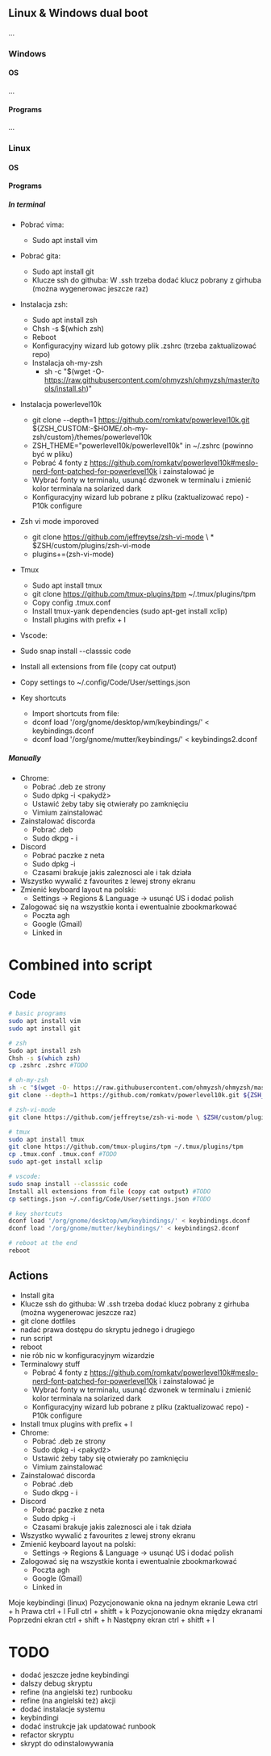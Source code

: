 ## Linux & Windows dual boot

...

### Windows

#### OS

...

#### Programs

...

### Linux

#### OS

#### Programs

##### In terminal

- Pobrać vima:
  - Sudo apt install vim
- Pobrać gita:
  - Sudo apt install git
  - Klucze ssh do githuba: W .ssh trzeba dodać klucz pobrany z girhuba (można wygenerowac jeszcze raz)
- Instalacja zsh:
  - Sudo apt install zsh
  - Chsh -s $(which zsh)
  - Reboot
  - Konfiguracyjny wizard lub gotowy plik .zshrc (trzeba zaktualizować repo)
  - Instalacja oh-my-zsh
    - sh -c "$(wget -O- https://raw.githubusercontent.com/ohmyzsh/ohmyzsh/master/tools/install.sh)"
- Instalacja powerlevel10k

  - git clone --depth=1 https://github.com/romkatv/powerlevel10k.git ${ZSH_CUSTOM:-$HOME/.oh-my-zsh/custom}/themes/powerlevel10k
  - ZSH_THEME="powerlevel10k/powerlevel10k" in ~/.zshrc (powinno być w pliku)
  - Pobrać 4 fonty z https://github.com/romkatv/powerlevel10k#meslo-nerd-font-patched-for-powerlevel10k i zainstalować je
  - Wybrać fonty w terminalu, usunąć dzwonek w terminalu i zmienić kolor terminala na solarized dark
  - Konfiguracyjny wizard lub pobrane z pliku (zaktualizować repo) - P10k configure

- Zsh vi mode imporoved

  - git clone https://github.com/jeffreytse/zsh-vi-mode \ \* $ZSH/custom/plugins/zsh-vi-mode
  - plugins+=(zsh-vi-mode)

- Tmux

  - Sudo apt install tmux
  - git clone https://github.com/tmux-plugins/tpm ~/.tmux/plugins/tpm
  - Copy config .tmux.conf
  - Install tmux-yank dependencies (sudo apt-get install xclip)
  - Install plugins with prefix + I

- Vscode:
- Sudo snap install --classsic code
- Install all extensions from file (copy cat output)
- Copy settings to ~/.config/Code/User/settings.json

- Key shortcuts
  - Import shortcuts from file:
  - dconf load '/org/gnome/desktop/wm/keybindings/' < keybindings.dconf
  - dconf load '/org/gnome/mutter/keybindings/' < keybindings2.dconf

##### Manually

- Chrome:
  - Pobrać .deb ze strony
  - Sudo dpkg -i <pakydż>
  - Ustawić żeby taby się otwierały po zamknięciu
  - Vimium zainstalować
- Zainstalować discorda
  - Pobrać .deb
  - Sudo dkpg - i <paczka>
- Discord
  - Pobrać paczke z neta
  - Sudo dpkg -i <paczka>
  - Czasami brakuje jakis zaleznosci ale i tak działa
- Wszystko wywalić z favourites z lewej strony ekranu
- Zmienić keyboard layout na polski:
  - Settings -> Regions & Language -> usunąć US i dodać polish
- Zalogować się na wszystkie konta i ewentualnie zbookmarkować
  - Poczta agh
  - Google (Gmail)
  - Linked in

# Combined into script

## Code

```sh
# basic programs
sudo apt install vim
sudo apt install git

# zsh
Sudo apt install zsh
Chsh -s $(which zsh)
cp .zshrc .zshrc #TODO

# oh-my-zsh
sh -c "$(wget -O- https://raw.githubusercontent.com/ohmyzsh/ohmyzsh/master/tools/install.sh)"
git clone --depth=1 https://github.com/romkatv/powerlevel10k.git ${ZSH_CUSTOM:-$HOME/.oh-my-zsh/custom}/themes/powerlevel10k

# zsh-vi-mode
git clone https://github.com/jeffreytse/zsh-vi-mode \ $ZSH/custom/plugins/zsh-vi-mode

# tmux
sudo apt install tmux
git clone https://github.com/tmux-plugins/tpm ~/.tmux/plugins/tpm
cp .tmux.conf .tmux.conf #TODO
sudo apt-get install xclip

# vscode:
sudo snap install --classsic code
Install all extensions from file (copy cat output) #TODO
cp settings.json ~/.config/Code/User/settings.json #TODO

# key shortcuts
dconf load '/org/gnome/desktop/wm/keybindings/' < keybindings.dconf
dconf load '/org/gnome/mutter/keybindings/' < keybindings2.dconf

# reboot at the end
reboot
```

## Actions

- Install gita
- Klucze ssh do githuba: W .ssh trzeba dodać klucz pobrany z girhuba (można wygenerowac jeszcze raz)
- git clone dotfiles
- nadać prawa dostępu do skryptu jednego i drugiego
- run script
- reboot
- nie rób nic w konfiguracyjnym wizardzie
- Terminalowy stuff
  - Pobrać 4 fonty z https://github.com/romkatv/powerlevel10k#meslo-nerd-font-patched-for-powerlevel10k i zainstalować je
  - Wybrać fonty w terminalu, usunąć dzwonek w terminalu i zmienić kolor terminala na solarized dark
  - Konfiguracyjny wizard lub pobrane z pliku (zaktualizować repo) - P10k configure
- Install tmux plugins with prefix + I
- Chrome:
  - Pobrać .deb ze strony
  - Sudo dpkg -i <pakydż>
  - Ustawić żeby taby się otwierały po zamknięciu
  - Vimium zainstalować
- Zainstalować discorda
  - Pobrać .deb
  - Sudo dkpg - i <paczka>
- Discord
  - Pobrać paczke z neta
  - Sudo dpkg -i <paczka>
  - Czasami brakuje jakis zaleznosci ale i tak działa
- Wszystko wywalić z favourites z lewej strony ekranu
- Zmienić keyboard layout na polski:
  - Settings -> Regions & Language -> usunąć US i dodać polish
- Zalogować się na wszystkie konta i ewentualnie zbookmarkować
  - Poczta agh
  - Google (Gmail)
  - Linked in

Moje keybindingi (linux)
Pozycjonowanie okna na jednym ekranie
Lewa ctrl + h
Prawa ctrl + l
Full ctrl + shitft + k
Pozycjonowanie okna między ekranami
Poprzedni ekran ctrl + shift + h
Następny ekran ctrl + shitft + l

# TODO

- dodać jeszcze jedne keybindingi
- dalszy debug skryptu
- refine (na angielski tez) runbooku
- refine (na angielski też) akcji
- dodać instalacje systemu
- keybindingi
- dodać instrukcje jak updatować runbook
- refactor skryptu
- skrypt do odinstalowywania
